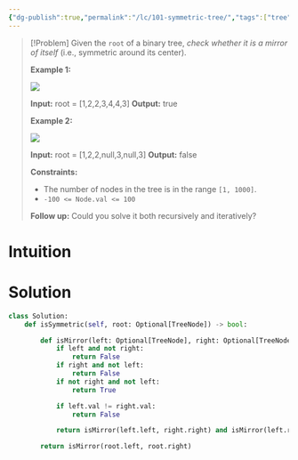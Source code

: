 ```yaml
---
{"dg-publish":true,"permalink":"/lc/101-symmetric-tree/","tags":["tree","binaryTree","bfs","dfs"]}
---
```


> [!Problem]
> Given the `root` of a binary tree, _check whether it is a mirror of itself_ (i.e., symmetric around its center).
> 
> **Example 1:**
> 
> ![](https://assets.leetcode.com/uploads/2021/02/19/symtree1.jpg)
> 
> **Input:** root = [1,2,2,3,4,4,3]
> **Output:** true
> 
> **Example 2:**
> 
> ![](https://assets.leetcode.com/uploads/2021/02/19/symtree2.jpg)
> 
> **Input:** root = [1,2,2,null,3,null,3]
> **Output:** false
> 
> **Constraints:**
> 
> - The number of nodes in the tree is in the range `[1, 1000]`.
> - `-100 <= Node.val <= 100`
> 
> **Follow up:** Could you solve it both recursively and iteratively?


# Intuition

# Solution
```python
class Solution:
    def isSymmetric(self, root: Optional[TreeNode]) -> bool:

        def isMirror(left: Optional[TreeNode], right: Optional[TreeNode]) -> bool:
            if left and not right:
                return False
            if right and not left:
                return False
            if not right and not left:
                return True

            if left.val != right.val:
                return False

            return isMirror(left.left, right.right) and isMirror(left.right, right.left)  

        return isMirror(root.left, root.right) 
```